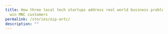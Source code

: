 ```yaml
---
title: How three local tech startups address real world business problems and
  win MNC customers
permalink: /stories/oip-artc/
description: ""
---
```

